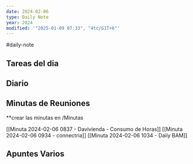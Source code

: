 ```yaml
---
date: 2024-02-06
type: Daily Note
year: 2024
modified: '"2025-01-09 07:33", "4tc/G1T+6"'
---
```

#daily-note

## Tareas del dia

## Diario

## Minutas de Reuniones
**crear las minutas en /Minutas

[[Minuta 2024-02-06 0837 - Davivienda - Consumo de Horas]]
[[Minuta 2024-02-06 0934 - connectria]]
[[Minuta 2024-02-06 1034 - Daily BAM]]
## Apuntes Varios